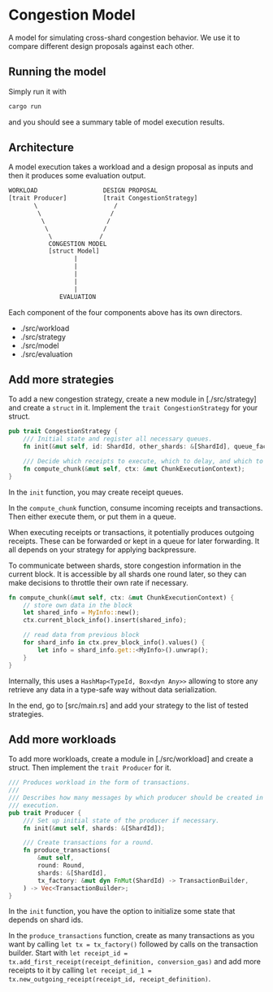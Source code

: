 # Congestion Model

A model for simulating cross-shard congestion behavior.
We use it to compare different design proposals against each other.

## Running the model

Simply run it with

```bash
cargo run
```

and you should see a summary table of model execution results.

## Architecture

A model execution takes a workload and a design proposal as inputs and then it
produces some evaluation output.

```txt
WORKLOAD                  DESIGN PROPOSAL
[trait Producer]          [trait CongestionStrategy]
       \                     /
        \                   /
         \                 /
          \               /
           \             /
           CONGESTION MODEL
           [struct Model]
                  |
                  |
                  |
                  |
                  |
              EVALUATION
```

Each component of the four components above has its own directors.
- ./src/workload
- ./src/strategy
- ./src/model
- ./src/evaluation

## Add more strategies

To add a new congestion strategy, create a new module in [./src/strategy] and
create a `struct` in it. Implement the `trait CongestionStrategy` for your struct.

```rust
pub trait CongestionStrategy {
    /// Initial state and register all necessary queues.
    fn init(&mut self, id: ShardId, other_shards: &[ShardId], queue_factory: &mut dyn QueueFactory);

    /// Decide which receipts to execute, which to delay, and which to forward.
    fn compute_chunk(&mut self, ctx: &mut ChunkExecutionContext);
}
```

In the `init` function, you may create receipt queues.

In the `compute_chunk` function, consume incoming receipts and transactions.
Then either execute them, or put them in a queue.

When executing receipts or transactions, it potentially produces outgoing
receipts. These can be forwarded or kept in a queue for later forwarding. It all
depends on your strategy for applying backpressure.

To communicate between shards, store congestion information in the current
block. It is accessible by all shards one round later, so they can make
decisions to throttle their own rate if necessary.

```rust
fn compute_chunk(&mut self, ctx: &mut ChunkExecutionContext) {
    // store own data in the block
    let shared_info = MyInfo::new();
    ctx.current_block_info().insert(shared_info);

    // read data from previous block
    for shard_info in ctx.prev_block_info().values() {
        let info = shard_info.get::<MyInfo>().unwrap();
    }
}
```

Internally, this uses a `HashMap<TypeId, Box<dyn Any>>` allowing to store any
retrieve any data in a type-safe way without data serialization.

In the end, go to [src/main.rs] and add your strategy to the list of tested
strategies.

## Add more workloads

To add more workloads, create a module in [./src/workload] and create a struct. 
Then implement the `trait Producer` for it.

```rust
/// Produces workload in the form of transactions.
///
/// Describes how many messages by which producer should be created in a model
/// execution.
pub trait Producer {
    /// Set up initial state of the producer if necessary.
    fn init(&mut self, shards: &[ShardId]);

    /// Create transactions for a round.
    fn produce_transactions(
        &mut self,
        round: Round,
        shards: &[ShardId],
        tx_factory: &mut dyn FnMut(ShardId) -> TransactionBuilder,
    ) -> Vec<TransactionBuilder>;
}
```

In the `init` function, you have the option to initialize some state that
depends on shard ids.

In the `produce_transactions` function, create as many transactions as you want
by calling `let tx = tx_factory()` followed by calls on the transaction builder.
Start with `let receipt_id = tx.add_first_receipt(receipt_definition,
conversion_gas)` and add more receipts to it by calling  `let receipt_id_1 =
tx.new_outgoing_receipt(receipt_id, receipt_definition)`.